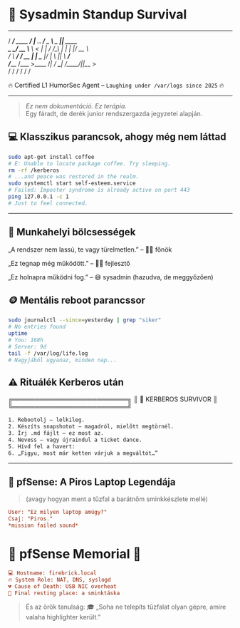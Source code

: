 # 🤡 Sysadmin Standup Survival

   _________            __              _______        __           
  /   _____/ ____ _____/  |_ ___.__.   /  _  \ \__    |__| ____     
  \_____  \_/ __ \\__  \   __<   |  | /  /_\  \|  |   |  |/ __ \    
  /        \  ___/ / __ \|  |  \___  |/    |    \  |__|  \  ___/    
 /_______  /\___  >____  /__|  / ____\____|__  /____/|__|\___  >   
         \/     \/     \/     \/            \/              \/    
                                                                  
  🔥 Certified L1 HumorSec Agent – `Laughing under /var/logs since 2025` 🔥

---

> *Ez nem dokumentáció. Ez terápia.*  
> Egy fáradt, de derék junior rendszergazda jegyzetei alapján.

## 💻 Klasszikus parancsok, ahogy még nem láttad

```bash
sudo apt-get install coffee
# E: Unable to locate package coffee. Try sleeping.
rm -rf /kerberos
# ...and peace was restored in the realm.
sudo systemctl start self-esteem.service
# Failed: Imposter syndrome is already active on port 443
ping 127.0.0.1 -c 1
# Just to feel connected.
```

---

## 🧠 Munkahelyi bölcsességek

„A rendszer nem lassú, te vagy türelmetlen.” – 🧑‍💼 főnök

„Ez tegnap még működött.” – 👨‍💻 fejlesztő

„Ez holnapra működni fog.” – 😅 sysadmin (hazudva, de meggyőzően)

## 🪙 Mentális reboot parancssor

```bash
sudo journalctl --since=yesterday | grep "siker"
# No entries found
uptime
# You: 168h
# Server: 9d
tail -f /var/log/life.log
# Nagyjából ugyanaz, minden nap...
```

## ⚠️ Rituálék Kerberos után

╔══════════════════════════╗
║  🧾  KERBEROS SURVIVOR   ║
╚══════════════════════════╝

```bash
1. Rebootolj – lelkileg.
2. Készíts snapshotot – magadról, mielőtt megtörnél.
3. Írj .md fájlt – ez most az.
4. Nevess – vagy újraindul a ticket dance.
5. Hívd fel a havert:
6. „Figyu, most már ketten várjuk a megváltót…”
```
---

## 🔴 pfSense: A Piros Laptop Legendája

> (avagy hogyan ment a tűzfal a barátnőm sminkkészlete mellé)

```ini
User: "Ez milyen laptop amúgy?"
Csaj: "Piros."
*mission failed sound*
```

# 🧱 pfSense Memorial 🧱

```ini
💻 Hostname: firebrick.local 
🔥 System Role: NAT, DNS, syslogd
💔 Cause of Death: USB NIC overheat
💄 Final resting place: a sminktáska
```

> És az örök tanulság:
> 🎓 „Soha ne telepíts tűzfalat olyan gépre, amire valaha highlighter került.”